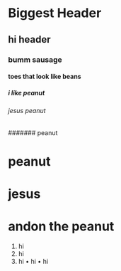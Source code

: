 # Biggest Header
## hi header
### bumm sausage
#### toes that look like beans
##### i like peanut
###### jesus peanut
####### peanut
# peanut
# jesus
# andon the peanut

1. hi
2. hi
3. hi
• hi
• hi
